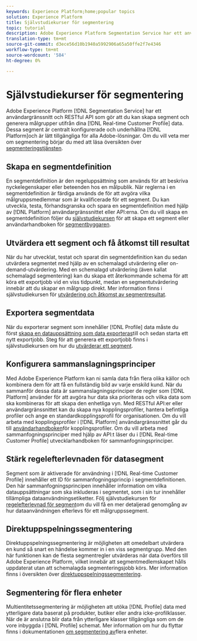 ```yaml
---
keywords: Experience Platform;home;popular topics
solution: Experience Platform
title: Självstudiekurser för segmentering
topic: tutorial
description: Adobe Experience Platform Segmentation Service har ett användargränssnitt och RESTful API som gör att du kan skapa segment och generera målgrupper utifrån kundprofildata i realtid. Dessa segment är centralt konfigurerade och underhållna på Platform och är tillgängliga för alla Adobe-lösningar.
translation-type: tm+mt
source-git-commit: d3ece56d10b1940a5992906a65a50ffe2f7e4346
workflow-type: tm+mt
source-wordcount: '584'
ht-degree: 0%

---
```



# Självstudiekurser för segmentering

Adobe Experience Platform [!DNL Segmentation Service] har ett användargränssnitt och RESTful API som gör att du kan skapa segment och generera målgrupper utifrån dina [!DNL Real-time Customer Profile] data. Dessa segment är centralt konfigurerade och underhållna [!DNL Platform]och är lätt tillgängliga för alla Adobe-lösningar. Om du vill veta mer om segmentering börjar du med att läsa översikten över [segmenteringstjänsten](../segmentation/home.md).

## Skapa en segmentdefinition

En segmentdefinition är den regeluppsättning som används för att beskriva nyckelegenskaper eller beteenden hos en målpublik. När reglerna i en segmentdefinition är färdiga används de för att avgöra vilka målgruppsmedlemmar som är kvalificerade för ett segment. Du kan utveckla, testa, förhandsgranska och spara en segmentdefinition med hjälp av [!DNL Platform] användargränssnittet eller API:erna. Om du vill skapa en segmentdefinition följer du [självstudiekursen](../segmentation/tutorials/create-a-segment.md) för att skapa ett segment eller användarhandboken för [segmentbyggaren](../segmentation/ui/overview.md).

## Utvärdera ett segment och få åtkomst till resultat

När du har utvecklat, testat och sparat din segmentdefinition kan du sedan utvärdera segmentet med hjälp av en schemalagd utvärdering eller on-demand-utvärdering. Med en schemalagd utvärdering (även kallat schemalagd segmentering) kan du skapa ett återkommande schema för att köra ett exportjobb vid en viss tidpunkt, medan en segmentutvärdering innebär att du skapar en målgrupp direkt. Mer information finns i självstudiekursen för [utvärdering och åtkomst av segmentresultat](../segmentation/tutorials/evaluate-a-segment.md).

## Exportera segmentdata

När du exporterar segment som innehåller [!DNL Profile] data måste du först [skapa en datauppsättning som data exporteras](../segmentation/tutorials/create-dataset-export-segment.md)till och sedan starta ett nytt exportjobb. Steg för att generera ett exportjobb finns i självstudiekursen om hur du [utvärderar ett segment](../segmentation/tutorials/evaluate-a-segment.md).

## Konfigurera sammanslagningsprinciper

Med Adobe Experience Platform kan ni samla data från flera olika källor och kombinera dem för att få en fullständig bild av varje enskild kund. När du sammanför dessa data är sammanslagningsprinciper de regler som [!DNL Platform] använder för att avgöra hur data ska prioriteras och vilka data som ska kombineras för att skapa den enhetliga vyn. Med RESTful API:er eller användargränssnittet kan du skapa nya kopplingsprofiler, hantera befintliga profiler och ange en standardkopplingsprofil för organisationen. Om du vill arbeta med kopplingsprofiler i [!DNL Platform] användargränssnittet går du till [användarhandboken](../profile/ui/merge-policies.md)för kopplingsprofiler. Om du vill arbeta med sammanfogningsprinciper med hjälp av API:t läser du i [!DNL Real-time Customer Profile] utvecklarhandboken [](../profile/api/merge-policies.md)för sammanfogningsprinciper.

## Stärk regelefterlevnaden för datasegment

Segment som är aktiverade för användning i [!DNL Real-time Customer Profile] innehåller ett ID för sammanfogningsprincip i segmentdefinitionen. Den här sammanfogningsprincipen innehåller information om vilka datauppsättningar som ska inkluderas i segmentet, som i sin tur innehåller tillämpliga dataanvändningsetiketter. Följ självstudiekursen för [regelefterlevnad för segment](../segmentation/tutorials/governance.md)om du vill få en mer detaljerad genomgång av hur dataanvändningen efterlevs för ett målgruppssegment.

## Direktuppspelningssegmentering

Direktuppspelningssegmentering är möjligheten att omedelbart utvärdera en kund så snart en händelse kommer in i en viss segmentgrupp. Med den här funktionen kan de flesta segmentregler utvärderas när data överförs till Adobe Experience Platform, vilket innebär att segmentmedlemskapet hålls uppdaterat utan att schemalagda segmenteringsjobb körs. Mer information finns i översikten över [direktuppspelningssegmentering](../segmentation/api/streaming-segmentation.md).

## Segmentering för flera enheter

Multientitetssegmentering är möjligheten att utöka [!DNL Profile] data med ytterligare data baserat på produkter, butiker eller andra icke-profilklasser. När de är anslutna blir data från ytterligare klasser tillgängliga som om de vore inbyggda i [!DNL Profile] schemat. Mer information om hur du flyttar finns i dokumentationen [om segmentering av](../segmentation/multi-entity-segmentation.md)flera enheter.